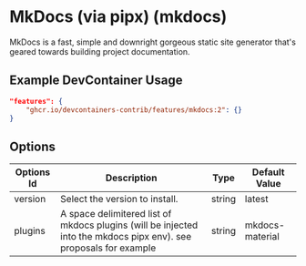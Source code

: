 
# MkDocs (via pipx) (mkdocs)

MkDocs is a fast, simple and downright gorgeous static site generator that's geared towards building project documentation.

## Example DevContainer Usage

```json
"features": {
    "ghcr.io/devcontainers-contrib/features/mkdocs:2": {}
}
```

## Options

| Options Id | Description | Type | Default Value |
|-----|-----|-----|-----|
| version | Select the version to install. | string | latest |
| plugins | A space delimitered list of mkdocs plugins (will be injected into the mkdocs pipx env). see proposals for example | string | mkdocs-material |


